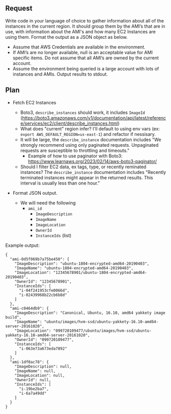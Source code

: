 

## Request

Write code in your language of choice to gather information about all of the instances in
the current region. It should group them by the AMI’s that are in use, with information
about the AMI's and how many EC2 Instances are using them. Format the output as a
JSON object as below.

- Assume that AWS Credentials are available in the environment.
- If AMI’s are no longer available, null is an acceptable value for AMI
specific items. Do not assume that all AMI’s are owned by the
current account.
- Assume the environment being queried is a large account with lots of
instances and AMIs. Output results to stdout.

## Plan

- Fetch EC2 Instances
    - Boto3, `describe_instances` should work, it includes `ImageId` (https://boto3.amazonaws.com/v1/documentation/api/latest/reference/services/ec2/client/describe_instances.html) 
    - What does "current" region infer? I'll default to using env vars (ex: `export AWS_DEFAULT_REGION=us-east-1`) and refactor if nessisary.
    - It will be large, the `describe_instance` documentation includes "We strongly recommend using only paginated requests. Unpaginated requests are susceptible to throttling and timeouts."
        - Example of how to use paginator with Boto3: https://www.learnaws.org/2023/02/14/aws-boto3-paginator/
    - Should I filter EC2 data, ex tags, type, or recently reminated instances? The `describe_instance` documentation includes "Recently terminated instances might appear in the returned results. This interval is usually less than one hour."

- Format JSON output.
    - We will need the following 
        - `ami_id`
            - `ImageDescription`
            - `ImageName`
            - `ImageLocation`
            - `OwnerId`
            - `InstanceIds` (list)

Example output:

```
{
  "ami-0d5f069b7a75be450": {
    "ImageDescription": "ubuntu-1804-encrypted-amd64-20190403",
    "ImageName": "ubuntu-1804-encrypted-amd64-20190403",
    "ImageLocation": "12345678901/ubuntu-1804-encrypted-amd64-20190403",
    "OwnerId": "12345678901",
    "InstanceIds": [
      "i-04f241953cfe0066d",
      "i-02439968b22cb6b8d"
    ]
  },
  "ami-c0464db9": {
    "ImageDescription": "Canonical, Ubuntu, 16.10, amd64 yakkety image build",
    "ImageName": "ubuntu/images/hvm-ssd/ubuntu-yakkety-16.10-amd64-server-20161020",
    "ImageLocation": "099720109477/ubuntu/images/hvm-ssd/ubuntu-yakkety-16.10-amd64-server-20161020",
    "OwnerId": "099720109477",
    "InstanceIds": [
      "i-063e73a673eda7892"
    ]
  },
  "ami-1df0ac78": {
    "ImageDescription": null,
    "ImageName": null,
    "ImageLocation": null,
    "OwnerId": null,
    "InstanceIds": [
      "i-19be2ba7",
      "i-6a7a49dd"
    ]
  }
}
```